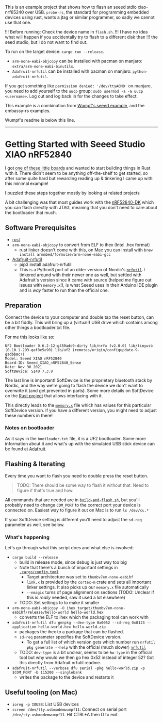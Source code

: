 This is an example project that shows how to flash an seeed stdio xiao-nrf85240 over USB.
`probe-rs`, the standard for programming embedded devices using rust, wants a jtag or similar programmer, so sadly we cannot use that one.

!!! Before running: Check the device name in `flash.sh`.
!!! I have no idea what will happen if you accidentally try to flash to a different disk than
!!! the seed studio, but I do not want to find out.

To run on the target device: `cargo run --release`.

- `arm-none-eabi-objcopy` can be installed with pacman on manjaro: `extra/arm-none-eabi-binutils`.
- `Adafruit-nrfutil` can be installed with pacman on manjaro: `python-adafruit-nrfutil`.

If you get something like `permission denied: '/dev/ttyACM0'` on manjaro, you need to add yourself to the `uucp` group: `sudo usermod -a -G uucp <username>`.
Log out and log back in for the changes to take effect.

This example is a combination from [Wumpf's seeed example](https://github.com/Wumpf/Seeed-nRF52840-Sense-projects/tree/main), and the embassy-rs examples.

Wumpf's readme is below this line.

------------------


Getting Started with Seeed Studio XIAO nRF52840
===============================================

I got [one of these little boards](https://www.seeedstudio.com/Seeed-XIAO-BLE-nRF52840-p-5201.html)
and wanted to start building things in Rust with it.
There didn't seem to be anything off-the-shelf to get started, so after some quite hard but 
rewarding reading up & tinkering I came up with this minimal example!

I puzzled these steps together mostly by looking at related projects

A bit challenging was that most guides work with the [nRF52840-DK](https://www.seeedstudio.com/Seeed-XIAO-BLE-nRF52840-p-5201.html)
which you can flash directly with JTAG, meaning that you don't need to care about the bootloader that much.

Software Prerequisites
-------------
* [rust](https://www.rust-lang.org/)
* `arm-none-eabi-objcopy` to convert from ELF to ihex (Intel .hex format)
  * rust linker doesn't come with this, on Mac you can install with 
    `brew install armmbed/formulae/arm-none-eabi-gcc`
* [Adafruit-nrfutil](https://github.com/adafruit/Adafruit_nRF52_nrfutil)
  * pip3 install adafruit-nrfutil
  * This is a Python3 port of an older version of Nordic's [`nrfutil`](https://www.nordicsemi.com/Products/Development-tools/nrf-util).
    I tinkered around with their newer one as well, but settled with Adafruit's version
    since it came with source (helped me figure out issues with `memory.x`!),
    is what Seeed uses in their Arduino IDE plugin and is *way* faster to run than the official one.

Preparation
-----------
Connect the device to your computer and double tap the reset button, can be a bit fiddly.
This will bring up a (virtual!) USB drive which contains among other things a bootloader.txt file.

For me this looks like so:

```
UF2 Bootloader 0.6.2-12-g459adc9-dirty lib/nrfx (v2.0.0) lib/tinyusb (0.10.1-293-gaf8e5a90) lib/uf2 (remotes/origin/configupdate-9-gadbb8c7)
Model: Seeed XIAO nRF52840
Board-ID: Seeed_XIAO_nRF52840_Sense
Date: Nov 30 2021
SoftDevice: S140 7.3.0
```

The last line is important! SoftDevice is the proprietary bluetooth stack by Nordic,
and the way we're going to flash the device we don't want to overwrite it (and get prevented in parts).
Some more details on SoftDevice on the [Rust project](https://github.com/embassy-rs/nrf-softdevice)
that allows interfacing with it.

This directly leads to the [`memory.x`](memory.x) file which has values for this particular SoftDevice
version.
If you have a different version, you might need to adjust these numbers in there!


### Notes on bootloader

As it says in the `bootloader.txt` file, it is a UF2 bootloader.
Some more information about it and what's up with the simulated USB stick device can be found
at [Adafruit](https://learn.adafruit.com/adafruit-feather-m0-express-designed-for-circuit-python-circuitpython/uf2-bootloader-details).


Flashing & Iterating
--------------------
Every time you want to flash you need to double press the reset button.

> TODO: There should be some way to flash it without that. Need to figure if that's true and how.

All commands that are needed are in [`build-and-flash.sh`](build-and-flash.sh), but you'll probably
need to change `COM_PORT` to the correct port your device is connected on.
Easiest way to figure it out on Mac is to run `ls /dev/cu.*`

If your SoftDevice setting is different you'll need to adjust the `sd-req` parameter as well, see below.

### What's happening

Let's go through what this script does and what else is involved:

* `cargo build --release`
  * build in release mode, since debug is just way too big
  * Note that there's a bunch of important settings in [`.cargo/config.toml`](.cargo/config.toml)
    * Target architecture was set to `thumbv7em-none-eabihf`
    * `link.x` is provided by the `cortex-m` crate and sets all important linker settings. It also picks up our `memory.x` file automatically
    * `--nmagic` turns of page alignment on sections (TODO: Unclear if this is _really_ needed, saw it used a lot elsewhere)
  * TODO: Set settings to to make it smaller
* `arm-none-eabi-objcopy -O ihex target/thumbv7em-none-eabihf/release/hello-world hello-world.hex`
  * converts the ELF to ihex which the packaging tool can work with
* `adafruit-nrfutil dfu genpkg --dev-type 0x0052 --sd-req 0x0123 --application hello-world.hex hello-world.zip`
  * packages the ihex to a package that can be flashed.
  * `sd-req` parameter specifies the SoftDevice version.
    * To get a full list of which version gets which number run `nrfutil pkg generate --help`
      with the official (much slower) [`nrfutil`](https://www.nordicsemi.com/Products/Development-tools/nrf-util)
  * TODO: `dev-type` is a bit unclear, seems to be `hw-type` in the official tool but why would we then go hex 0x52 instead of integer 52?
    Got this directly from Adafruit nrfutil readme.
* `adafruit-nrfutil --verbose dfu serial -pkg hello-world.zip -p $COM_PORT -b 115200 --singlebank`
  * writes the package to the device and restarts it


Useful tooling (on Mac)
-----------------------
* `ioreg -p IOUSB`: List USB devices
* `screen /dev/tty.usbmodemwumpf11`: Connect on serial port `/dev/tty.usbmodemwumpf11`. Hit CTRL+A then D to exit.